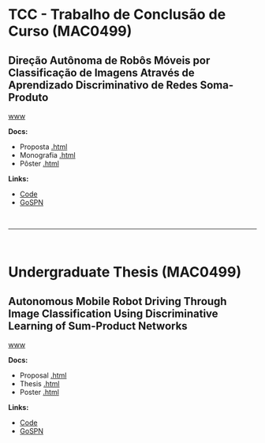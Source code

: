 # TCC - Trabalho de Conclusão de Curso (MAC0499)

## Direção Autônoma de Robôs Móveis por Classificação de Imagens Através de Aprendizado Discriminativo de Redes Soma-Produto

[www](https://www.ime.usp.br/~renatolg/mac0499/)

**Docs:**

 - Proposta [.html](https://www.ime.usp.br/~renatolg/mac0499/)
 - Monografia [.html](https://www.ime.usp.br/~renatolg/mac0499/thesis.html)
 - Pôster [.html](https://www.ime.usp.br/~renatolg/mac0499/poster.html)

**Links:**

 - [Code](https://github.com/RenatoGeh/GoBot)
 - [GoSPN](https://github.com/RenatoGeh/GoSPN)

</br>
<hr>
</br>

# Undergraduate Thesis (MAC0499)

## Autonomous Mobile Robot Driving Through Image Classification Using Discriminative Learning of Sum-Product Networks

[www](https://www.ime.usp.br/~renatolg/mac0499/index.html?lang=en)

**Docs:**

 - Proposal [.html](https://www.ime.usp.br/~renatolg/mac0499/index.html?lang=en)
 - Thesis [.html](https://www.ime.usp.br/~renatolg/mac0499/thesis.html?lang=en)
 - Poster [.html](https://www.ime.usp.br/~renatolg/mac0499/poster.html?lang=en)

**Links:**

 - [Code](https://github.com/RenatoGeh/GoBot)
 - [GoSPN](https://github.com/RenatoGeh/GoSPN)
